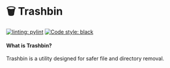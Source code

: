 # 🗑️ Trashbin

[![linting: pylint](https://img.shields.io/badge/linting-pylint-yellowgreen)](https://github.com/pylint-dev/pylint) [![Code style: black](https://img.shields.io/badge/code%20style-black-000000.svg)](https://github.com/psf/black)
#### What is Trashbin?
Trashbin is a utility designed for safer file and directory removal.
